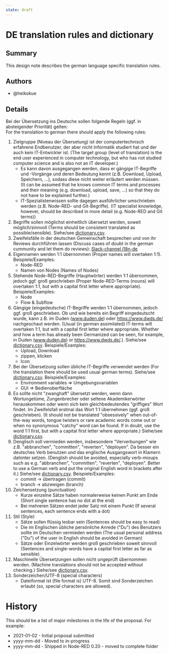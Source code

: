 ```yaml
---
state: draft
---
```


# DE translation rules and dictionary

## Summary

This design note describes the german language specific translation rules.

## Authors

 - @heikokue

## Details

Bei der Übersetzung ins Deutsche sollen folgende Regeln (ggf. in absteigender Priorität) gelten:<br/>
For the translation to german there should apply the following rules:

1. Zielgruppe (Niveau der Übersetung) ist der computertechnisch erfahrene Endbenutzer, der aber nicht Informatik studiert hat und der auch kein IT-Entwickler ist. (The target group (level of translation) is the end user experienced in computer technology, but who has not studied computer science and is also not an IT developer.)
   * Es kann davon ausgegangen werden, dass er gängige IT-Begriffe und -Vorgänge und deren Bedeutung kennt (z.B. Download, Upload, Speichern, ...), sodass diese nicht weiter erläutert werden müssen. (It can be assumed that he knows common IT terms and processes and their meaning (e.g. download, upload, save, ...) so that they do not have to be explained further.)
   * IT-Spezialistenwissen sollte dagegen ausführlicher umschrieben werden (z.B. Node-RED- und Git-Begriffe). (IT specialist knowledge, however, should be described in more detail (e.g. Node-RED and Git terms))
1. Begriffe sollen möglichst einheitlich übersetzt werden, soweit möglich/sinnvoll (Terms should be consistent translated as possible/sensible). Siehe/see [dictionary.csv](i18n-de/dictionary.csv).
1. Zweifelsfälle in der deutschen Gemeinschaft besprechen und von ihr Reviews durchführen lassen (Discuss cases of doubt in the german cummunity and let them do reviews): [Slack-channel i18n-de](https://node-red.slack.com/archives/CK09P5RHR)
1. Eigennamen werden 1:1 übernommen (Proper names will overtaken 1:1). Beispiele/Examples:
   * Node-RED
   * Namen von Nodes (Names of Nodes)
1. Stehende Node-RED-Begriffe (Hauptwörter) werden 1:1 übernommen, jedoch ggf. groß geschrieben (Proper Node-RED-Terms (nouns) will overtaken 1:1, but with a capital first letter where appropriate). Beispiele/Examples:
   * Node
   * Flow & Subflow
1. Gängige (eingedeutsche) IT-Begriffe werden 1:1 übernommen, jedoch ggf. groß geschrieben. Ob und wie bereits ein Begriff eingedeutscht wurde, kann z.B. im Duden (www.duden.de) oder https://www.dwds.de/ nachgeschaut werden. (Usual (in german assimilated) IT-terms will overtaken 1:1, but with a capital first letter where appropriate. Whether and how a term has already been Germanized can be seen, for example, in Duden (www.duden.de) or https://www.dwds.de/.). Siehe/see [dictionary.csv](i18n-de/dictionary.csv). Beispiele/Examples:
   * Upload, Download
   * zippen, klicken
   * Icon
1. Bei der Übersetzung sollen übliche IT-Begriffe verwendet werden (For the translation there should be used usual german terms). Siehe/see [dictionary.csv](i18n-de/dictionary.csv). Beispiele/Examples:
   * Environment variables => Umgebungsvariablen
   * GUI => Bedienoberfläche
1. Es sollte nicht "zwanghaft" übersetzt werden, wenn dann Wortungetüme, Zungenbrecher oder seltene Akademikerwörter herauskommen oder wenn sich kein gleichbedeutendes "griffiges" Wort findet. Im Zweifelsfall erstmal das Wort 1:1 übernehmen (ggf. groß geschrieben). (It should not be translated "obsessively" when out-of-the-way words, tongue twisters or rare academic words come out or when no synonymous "catchy" word can be found. If in doubt, use the word 1:1 first, but with a capital first letter where appropriate.) Siehe/see [dictionary.csv](i18n-de/dictionary.csv).
1. Denglisch soll vermieden werden, insbesondere "Ververbungen" wie z.B. "abbranchen", "committen", "reverten", "deployen". Da besser ein deutsches Verb benutzen und das englische Ausgangswort in Klamern dahinter setzen. (Denglish should be avoided, especially verb-mixups such as e.g. "abbranchen", "committen", "reverten", "deployen". Better to use a German verb and put the original English word in brackets after it.) Siehe/see [dictionary.csv](i18n-de/dictionary.csv). Beispiele/Examples:
   * commit &rarr; übertragen (commit)
   * branch &rarr; abzweigen (branch)
1. Zeichensetzung (punctuation)
   * Kurze einzelne Sätze haben normalerweise keinen Punkt am Ende (Short single sentence has no dot at the end)
   * Bei mehreren Sätzen endet jeder Satz mit einem Punkt (If several sentences, each sentence ends with a dot)
1. Stil (Style)
   * Sätze sollen flüssig lesbar sein (Sentences should be easy to read)
   * Die im Englischen übliche persönliche Anrede ("Du") des Benutzers sollte im Deutschen vermieden werden (The usual personal address ("Du") of the user in English should be avoided in German)
   * Sätze oder Einzelwörter werden groß geschrieben soweit sinnvoll (Sentences and single-words have a capital first letter as far as sensible)
1. Maschinelle Übersetzungen sollen nicht ungeprüft übernommen werden. (Machine translations should not be accepted without checking.) Siehe/see [dictionary.csv](i18n-de/dictionary.csv).
1. Sonderzeichen/UTF-8 (special characters)
   * Dateiformat ist (file format is) UTF-8. Somit sind Sonderzeichen erlaubt (so, special characters are allowed).

# History

This should be a list of major milestones in the life of the proposal. For example:

- 2021-01-02 - Initial proposal submitted
- yyyy-mm-dd - Moved to in-progress
- yyyy-mm-dd - Shipped in Node-RED 0.20 - moved to complete folder
